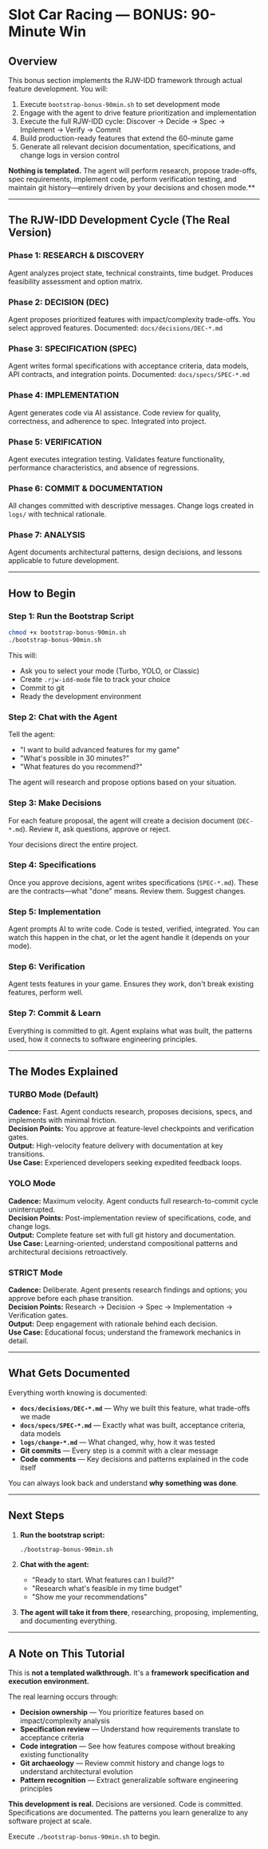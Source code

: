 # Slot Car Racing — BONUS: 90-Minute Win

## Overview

This bonus section implements the RJW-IDD framework through actual feature development. You will:

1. Execute `bootstrap-bonus-90min.sh` to set development mode
2. Engage with the agent to drive feature prioritization and implementation
3. Execute the full RJW-IDD cycle: Discover → Decide → Spec → Implement → Verify → Commit
4. Build production-ready features that extend the 60-minute game
5. Generate all relevant decision documentation, specifications, and change logs in version control

**Nothing is templated.** The agent will perform research, propose trade-offs, spec requirements, implement code, perform verification testing, and maintain git history—entirely driven by your decisions and chosen mode.**

---

## The RJW-IDD Development Cycle (The Real Version)

### Phase 1: RESEARCH & DISCOVERY
Agent analyzes project state, technical constraints, time budget. Produces feasibility assessment and option matrix.

### Phase 2: DECISION (DEC)
Agent proposes prioritized features with impact/complexity trade-offs. You select approved features. Documented: `docs/decisions/DEC-*.md`

### Phase 3: SPECIFICATION (SPEC)
Agent writes formal specifications with acceptance criteria, data models, API contracts, and integration points. Documented: `docs/specs/SPEC-*.md`

### Phase 4: IMPLEMENTATION
Agent generates code via AI assistance. Code review for quality, correctness, and adherence to spec. Integrated into project.

### Phase 5: VERIFICATION
Agent executes integration testing. Validates feature functionality, performance characteristics, and absence of regressions.

### Phase 6: COMMIT & DOCUMENTATION
All changes committed with descriptive messages. Change logs created in `logs/` with technical rationale.

### Phase 7: ANALYSIS
Agent documents architectural patterns, design decisions, and lessons applicable to future development.

---

## How to Begin

### Step 1: Run the Bootstrap Script

```bash
chmod +x bootstrap-bonus-90min.sh
./bootstrap-bonus-90min.sh
```

This will:
- Ask you to select your mode (Turbo, YOLO, or Classic)
- Create `.rjw-idd-mode` file to track your choice
- Commit to git
- Ready the development environment

### Step 2: Chat with the Agent

Tell the agent:
- "I want to build advanced features for my game"
- "What's possible in 30 minutes?"
- "What features do you recommend?"

The agent will research and propose options based on your situation.

### Step 3: Make Decisions

For each feature proposal, the agent will create a decision document (`DEC-*.md`). Review it, ask questions, approve or reject.

Your decisions direct the entire project.

### Step 4: Specifications

Once you approve decisions, agent writes specifications (`SPEC-*.md`). These are the contracts—what "done" means. Review them. Suggest changes.

### Step 5: Implementation

Agent prompts AI to write code. Code is tested, verified, integrated. You can watch this happen in the chat, or let the agent handle it (depends on your mode).

### Step 6: Verification

Agent tests features in your game. Ensures they work, don't break existing features, perform well.

### Step 7: Commit & Learn

Everything is committed to git. Agent explains what was built, the patterns used, how it connects to software engineering principles.

---

## The Modes Explained

### TURBO Mode (Default)
**Cadence:** Fast. Agent conducts research, proposes decisions, specs, and implements with minimal friction.  
**Decision Points:** You approve at feature-level checkpoints and verification gates.  
**Output:** High-velocity feature delivery with documentation at key transitions.  
**Use Case:** Experienced developers seeking expedited feedback loops.

### YOLO Mode
**Cadence:** Maximum velocity. Agent conducts full research-to-commit cycle uninterrupted.  
**Decision Points:** Post-implementation review of specifications, code, and change logs.  
**Output:** Complete feature set with full git history and documentation.  
**Use Case:** Learning-oriented; understand compositional patterns and architectural decisions retroactively.

### STRICT Mode
**Cadence:** Deliberate. Agent presents research findings and options; you approve before each phase transition.  
**Decision Points:** Research → Decision → Spec → Implementation → Verification gates.  
**Output:** Deep engagement with rationale behind each decision.  
**Use Case:** Educational focus; understand the framework mechanics in detail.

---

## What Gets Documented

Everything worth knowing is documented:

- **`docs/decisions/DEC-*.md`** — Why we built this feature, what trade-offs we made
- **`docs/specs/SPEC-*.md`** — Exactly what was built, acceptance criteria, data models
- **`logs/change-*.md`** — What changed, why, how it was tested
- **Git commits** — Every step is a commit with a clear message
- **Code comments** — Key decisions and patterns explained in the code itself

You can always look back and understand **why something was done**.

---

## Next Steps

1. **Run the bootstrap script:**
   ```bash
   ./bootstrap-bonus-90min.sh
   ```

2. **Chat with the agent:**
   - "Ready to start. What features can I build?"
   - "Research what's feasible in my time budget"
   - "Show me your recommendations"

3. **The agent will take it from there**, researching, proposing, implementing, and documenting everything.

---

## A Note on This Tutorial

This is **not a templated walkthrough.** It's a **framework specification and execution environment.**

The real learning occurs through:
- **Decision ownership** — You prioritize features based on impact/complexity analysis
- **Specification review** — Understand how requirements translate to acceptance criteria
- **Code integration** — See how features compose without breaking existing functionality
- **Git archaeology** — Review commit history and change logs to understand architectural evolution
- **Pattern recognition** — Extract generalizable software engineering principles

**This development is real.** Decisions are versioned. Code is committed. Specifications are documented. The patterns you learn generalize to any software project at scale.

Execute `./bootstrap-bonus-90min.sh` to begin.
